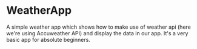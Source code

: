 # WeatherApp
A simple weather app which shows how to make use of weather api (here we're using Accuweather API) and display the data in our app.
It's a very basic app for absolute beginners. 
